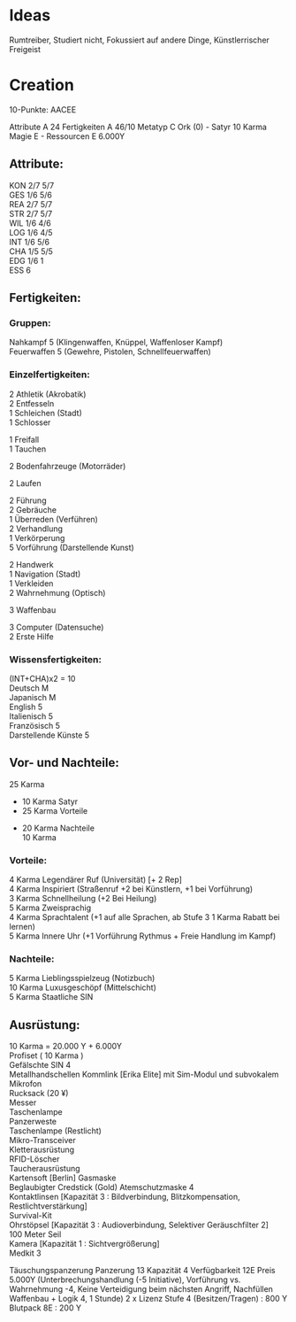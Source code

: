 # Ideas
Rumtreiber, Studiert nicht, Fokussiert auf andere Dinge, Künstlerrischer Freigeist

# Creation
10-Punkte:
AACEE

Attribute A 24
Fertigkeiten A 46/10
Metatyp C Ork (0) - Satyr 10 Karma
Magie E -
Ressourcen E 6.000Y

## Attribute:
KON 2/7 5/7  
GES 1/6 5/6  
REA 2/7 5/7  
STR 2/7 5/7  
WIL 1/6 4/6  
LOG 1/6 4/5  
INT 1/6 5/6  
CHA 1/5 5/5  
EDG 1/6 1  
ESS 6  

## Fertigkeiten:

### Gruppen:
Nahkampf 5 (Klingenwaffen, Knüppel, Waffenloser Kampf)  
Feuerwaffen 5 (Gewehre, Pistolen, Schnellfeuerwaffen)  

### Einzelfertigkeiten:
2 Athletik (Akrobatik)  
2 Entfesseln  
1 Schleichen (Stadt)  
1 Schlosser  

1 Freifall  
1 Tauchen  

2 Bodenfahrzeuge (Motorräder)  

2 Laufen  

2 Führung  
2 Gebräuche  
1 Überreden (Verführen)  
2 Verhandlung  
1 Verkörperung  
5 Vorführung (Darstellende Kunst)  

2 Handwerk  
1 Navigation (Stadt)  
1 Verkleiden  
2 Wahrnehmung (Optisch)  

3 Waffenbau  

3 Computer (Datensuche)  
2 Erste Hilfe  

### Wissensfertigkeiten:
(INT+CHA)x2 = 10  
Deutsch M  
Japanisch M  
English 5  
Italienisch 5  
Französisch 5  
Darstellende Künste 5  

## Vor- und Nachteile:
  25 Karma  
- 10 Karma Satyr  
- 25 Karma Vorteile  
+ 20 Karma Nachteile  
10 Karma  

### Vorteile:
4 Karma Legendärer Ruf (Universität) [+ 2 Rep]  
4 Karma Inspiriert (Straßenruf +2 bei Künstlern, +1 bei Vorführung)  
3 Karma Schnellheilung (+2 Bei Heilung)  
5 Karma Zweisprachig  
4 Karma Sprachtalent (+1 auf alle Sprachen, ab Stufe 3 1 Karma Rabatt bei lernen)  
5 Karma Innere Uhr (+1 Vorführung Rythmus + Freie Handlung im Kampf)  

### Nachteile:
5 Karma Lieblingsspielzeug (Notizbuch)  
10 Karma Luxusgeschöpf (Mittelschicht)  
5 Karma Staatliche SIN  

## Ausrüstung:
10 Karma = 20.000 Y + 6.000Y  
Profiset ( 10 Karma )  
Gefälschte SIN 4   
Metallhandschellen
Kommlink [Erika Elite] mit Sim-Modul und subvokalem Mikrofon  
Rucksack (20 ¥)  
Messer  
Taschenlampe  
Panzerweste  
Taschenlampe (Restlicht)  
Mikro-Transceiver  
Kletterausrüstung  
RFID-Löscher  
Taucherausrüstung  
Kartensoft [Berlin]
Gasmaske  
Beglaubigter Credstick (Gold)
Atemschutzmaske 4  
Kontaktlinsen [Kapazität 3 : Bildverbindung, Blitzkompensation, Restlichtverstärkung]  
Survival-Kit  
Ohrstöpsel [Kapazität 3 : Audioverbindung, Selektiver Geräuschfilter 2]  
100 Meter Seil  
Kamera [Kapazität 1 : Sichtvergrößerung]  
Medkit 3  

Täuschungspanzerung Panzerung 13 Kapazität 4 Verfügbarkeit 12E Preis 5.000Y
(Unterbrechungshandlung (-5 Initiative), Vorführung vs. Wahrnehmung -4, Keine Verteidigung beim nächsten Angriff,
Nachfüllen Waffenbau + Logik 4, 1 Stunde)
2 x Lizenz Stufe 4 (Besitzen/Tragen) : 800 Y
Blutpack 8E : 200 Y
